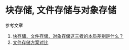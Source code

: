 # 块存储, 文件存储与对象存储

参考文章

1. [块存储、文件存储、对象存储这三者的本质差别是什么？](https://www.zhihu.com/question/21536660)
2. [文件存储方案对比](https://blog.csdn.net/dingjs520/article/details/78655556/)
